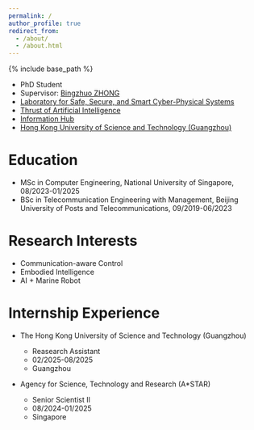 ```yaml
---
permalink: /
author_profile: true
redirect_from: 
  - /about/
  - /about.html
---
```

{% include base_path %}

* PhD Student
* Supervisor: [Bingzhuo ZHONG](https://personal.hkust-gz.edu.cn/zhongbingzhuo/)
* [Laboratory for Safe, Secure, and Smart Cyber-Physical Systems](https://sss-cpslab.cn/index.html)
* [Thrust of Artificial Intelligence](https://www.hkust-gz.edu.cn/academics/hubs-and-thrust-areas/information-hub/artificial-intelligence/)
* [Information Hub](https://www.hkust-gz.edu.cn/academics/hubs-and-thrust-areas/information-hub/)
* [Hong Kong University of Science and Technology (Guangzhou)](https://www.hkust-gz.edu.cn)
  

Education
======
* MSc in Computer Engineering, National University of Singapore, 08/2023-01/2025
* BSc in Telecommunication Engineering with Management, Beijing University of Posts and Telecommunications, 09/2019-06/2023

Research Interests
======
* Communication-aware Control
* Embodied Intelligence
* AI + Marine Robot

Internship Experience
======
* The Hong Kong University of Science and Technology (Guangzhou)
  * Reasearch Assistant
  * 02/2025-08/2025
  * Guangzhou

* Agency for Science, Technology and Research (A*STAR)
  * Senior Scientist II
  * 08/2024-01/2025
  * Singapore


